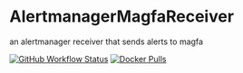 # AlertmanagerMagfaReceiver
an alertmanager receiver that sends alerts to magfa

[![GitHub Workflow Status](https://img.shields.io/github/workflow/status/sibche/AlertmanagerMagfaReceiver/Build%20and%20Deploy%20Docker%20Image?style=for-the-badge)](https://github.com/sibche/AlertmanagerMagfaReceiver/actions) [![Docker Pulls](https://img.shields.io/docker/pulls/ahmadalli/alertmanager-magfa-receiver?style=for-the-badge)](https://hub.docker.com/r/ahmadalli/alertmanager-magfa-receiver)

